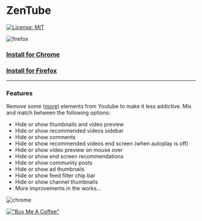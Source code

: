 # ZenTube

[![License: MIT](https://img.shields.io/badge/License-MIT-yellow.svg)](https://opensource.org/licenses/MIT)

![firefox](https://raw.githubusercontent.com/inversepolarity/ZenTube/main/ff.png)

### [Install for Chrome](https://github.com/inversepolarity/Even-Less-Addictive-Youtube/releases/tag/v1.0)

### [Install for Firefox](https://addons.mozilla.org/en-US/firefox/addon/even-less-addictive-youtube/)

---

### Features

Remove some ([more](https://github.com/AlexisDrain/Less-Addictive-YouTube)) elements from Youtube to make it less addictive. Mix and match between the following options:

-   Hide or show thumbnails and video preview
-   Hide or show recommended videos sidebar
-   Hide or show comments
-   Hide or show recommended videos end screen (when autoplay is off)
-   Hide or show video preview on mouse over
-   Hide or show end screen recommendations
-   Hide or show community posts
-   Hide or show ad thumbnails
-   Hide or show feed filter chip bar
-   Hide or show channel thumbnails
-   More improvements in the works...

![chrome](https://raw.githubusercontent.com/inversepolarity/ZenTube/main/chrome.png)

[!["Buy Me A Coffee"](https://www.buymeacoffee.com/assets/img/custom_images/yellow_img.png)](https://www.buymeacoffee.com/evenzero)
